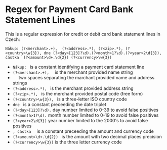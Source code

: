 # Regex for Payment Card Bank Statement Lines

This is a regular expression for credit or debit card bank statement lines in
Czech:

```regex
Nákup: (?<merchant>.+),  (?<address>.*), (?<zip>.*), (?<country>\w{3}), dne (?<day>[123]?\d).(?<month>1?\d).(?<year>2\d{3}), částka  (?<amount>\d+.\d{2}) (?<currency>\w{3})
```

- `Nákup: ` is a constant identifying a payment card statement line
- `(?<merchant>.+),  ` is the merchant provided name string
- `  ` two spaces separating the marchant provided name and address strings
- `(?<address>.*), ` is the merchant provided address string
- `(?<zip>.*), ` is the merchant provided postal code (free form)
- `(?<country>\w{3}), ` is a three-letter ISO country code
- `dne ` is a constant preceeding the date triplet
- `(?<day>[123]?\d).` day number limited to 0-39 to avoid false positives
- `(?<month>1?\d).` month number limited to 0-19 to avoid false positives
- `(?<year>2\d{3})` year number limited to the 2000's to avoid false positives
- `, částka  ` is a constant preceeding the amount and currency code
- `(?<amount>\d+.\d{2}) ` is the amount with two decimal places precision
- `(?<currency>\w{3})` is the three letter currency code
